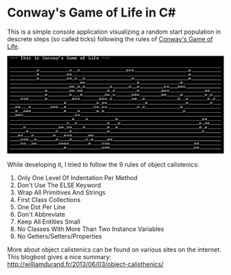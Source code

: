 Conway's Game of Life in C#
==========

This is a simple console application visualizing a random start population in descrete steps (so called ticks) following the rules of [Conway's Game of Life](http://en.wikipedia.org/wiki/Conway's_Game_of_Life).

![Screenshot](screenshot.png)

While developing it, I tried to follow the 9 rules of object calistenics:

1. Only One Level Of Indentation Per Method
2. Don't Use The ELSE Keyword
3. Wrap All Primitives And Strings
4. First Class Collections
5. One Dot Per Line
6. Don't Abbreviate
7. Keep All Entities Small
8. No Classes With More Than Two Instance Variables
9. No Getters/Setters/Properties

More about object calistenics can be found on various sites on the internet. This blogbost gives a nice summary:
http://williamdurand.fr/2013/06/03/object-calisthenics/
